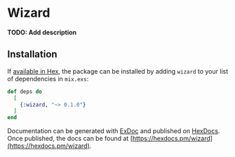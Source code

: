 # Wizard

**TODO: Add description**

## Installation

If [available in Hex](https://hex.pm/docs/publish), the package can be installed
by adding `wizard` to your list of dependencies in `mix.exs`:

```elixir
def deps do
  [
    {:wizard, "~> 0.1.0"}
  ]
end
```

Documentation can be generated with [ExDoc](https://github.com/elixir-lang/ex_doc)
and published on [HexDocs](https://hexdocs.pm). Once published, the docs can
be found at [https://hexdocs.pm/wizard](https://hexdocs.pm/wizard).

